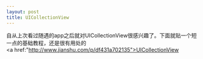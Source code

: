 ```yaml
---
layout: post
title: UICollectionView
---
```

自从上次看过随遇的app之后就对UICollectionView很感兴趣了。下面就贴一个短一点的基础教程，还是很有用处的<br>
<a href:"http://www.jianshu.com/p/df431a702135">UICollectionView</a>



